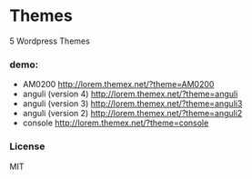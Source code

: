 # Themes
5 Wordpress Themes 

### demo:
- AM0200 http://lorem.themex.net/?theme=AM0200
- anguli (version 4) http://lorem.themex.net/?theme=anguli
- anguli (version 3) http://lorem.themex.net/?theme=anguli3
- anguli (version 2) http://lorem.themex.net/?theme=anguli2
- console http://lorem.themex.net/?theme=console

### License
MIT
